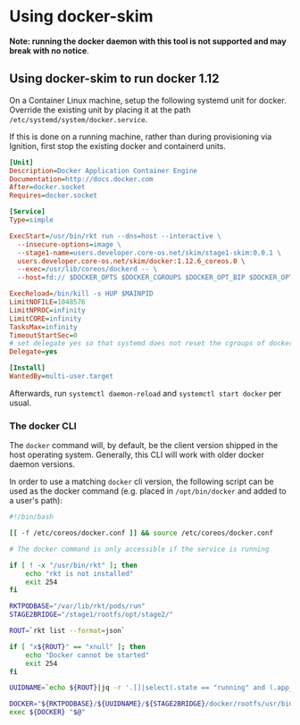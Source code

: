 # Using docker-skim

**Note: running the docker daemon with this tool is not supported and may break with no notice**.

## Using docker-skim to run docker 1.12

On a Container Linux machine, setup the following systemd unit for docker.
Override the existing unit by placing it at the path
`/etc/systemd/system/docker.service`.

If this is done on a running machine, rather than during provisioning via Ignition, first stop the existing docker and containerd units.

```ini
[Unit]
Description=Docker Application Container Engine
Documentation=http://docs.docker.com
After=docker.socket
Requires=docker.socket

[Service]
Type=simple

ExecStart=/usr/bin/rkt run --dns=host --interactive \
  --insecure-options=image \
  --stage1-name=users.developer.core-os.net/skim/stage1-skim:0.0.1 \
  users.developer.core-os.net/skim/docker:1.12.6_coreos.0 \
  --exec=/usr/lib/coreos/dockerd -- \
  --host=fd:// $DOCKER_OPTS $DOCKER_CGROUPS $DOCKER_OPT_BIP $DOCKER_OPT_MTU $DOCKER_OPT_IPMASQ

ExecReload=/bin/kill -s HUP $MAINPID
LimitNOFILE=1048576
LimitNPROC=infinity
LimitCORE=infinity
TasksMax=infinity
TimeoutStartSec=0
# set delegate yes so that systemd does not reset the cgroups of docker containers
Delegate=yes

[Install]
WantedBy=multi-user.target
```

Afterwards, run `systemctl daemon-reload` and `systemctl start docker` per usual.

### The docker CLI

The `docker` command will, by default, be the client version shipped in the host operating system. Generally, this CLI will work with older docker daemon versions.

In order to use a matching `docker` cli version, the following script can be used as the docker command (e.g. placed in `/opt/bin/docker` and added to a user's path):

```sh
#!/bin/bash

[[ -f /etc/coreos/docker.conf ]] && source /etc/coreos/docker.conf

# The docker command is only accessible if the service is running

if [ ! -x "/usr/bin/rkt" ]; then
	echo "rkt is not installed"
	exit 254
fi

RKTPODBASE="/var/lib/rkt/pods/run"
STAGE2BRIDGE="/stage1/rootfs/opt/stage2/"

ROUT=`rkt list --format=json`

if [ "x${ROUT}" == "xnull" ]; then
	echo "Docker cannot be started"
	exit 254
fi

UUIDNAME=`echo ${ROUT}|jq -r '.[]|select(.state == "running" and (.app_names[]|contains("docker")))|.name'`

DOCKER="${RKTPODBASE}/${UUIDNAME}/${STAGE2BRIDGE}/docker/rootfs/usr/bin/docker"
exec ${DOCKER} "$@"
```
